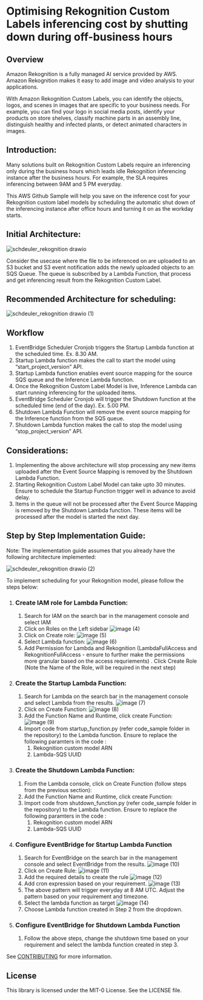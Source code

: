 # Optimising Rekognition Custom Labels inferencing cost by shutting down during off-business hours

## Overview

Amazon Rekognition is a fully managed AI service provided by AWS. Amazon Rekognition makes it easy to add image and video analysis to your applications.

With Amazon Rekognition Custom Labels, you can identify the objects, logos, and scenes in images that are specific to your business needs. For example, you can find your logo in social media posts, identify your products on store shelves, classify machine parts in an assembly line, distinguish healthy and infected plants, or detect animated characters in images.

## Introduction:

Many solutions built on Rekognition Custom Labels require an inferencing only during the business hours which leads idle Rekognition inferencing instance after the business hours. For example, the SLA requires inferencing between 9AM and 5 PM everyday.

This AWS Github Sample will help you save on the inference cost for your Rekognition custom label models by scheduling the automatic shut down of the inferencing instance after office hours and turning it on as the workday starts.

## Initial Architecture:

![schdeuler_rekognition drawio](https://github.com/aws-samples/rekognition-inference-scheduler/assets/32926625/c25d586c-f7aa-49c8-b8c1-7195cdf99321)

Consider the usecase where the file to be inferenced on are uploaded to an S3 bucket and S3 event notification adds the newly uploaded objects to an SQS Queue. The queue is subscribed by a Lambda Function, that process and get inferencing result from the Rekognition Custom Label.

## Recommended Architecture for scheduling:

![schdeuler_rekognition drawio (1)](https://github.com/aws-samples/rekognition-inference-scheduler/assets/32926625/b4117a6a-115f-4969-9e41-8d291275883e)

## Workflow

1. EventBridge Scheduler Cronjob triggers the Startup Lambda function at the scheduled time. Ex. 8.30 AM.
2. Startup Lambda function makes the call to start the model using “start_project_version” API.
3. Startup Lambda function enables event source mapping for the source SQS queue and the Inference Lambda function.
4. Once the Rekognition Custom Label Model is live, Inference Lambda can start running inferencing for the uploaded items.
5. EventBridge Scheduler Cronjob will trigger the Shutdown function at the scheduled time (end of the day). Ex. 5.00 PM.
6. Shutdown Lambda Function will remove the event source mapping for the Inference function from the SQS queue.
7. Shutdown Lambda function makes the call to stop the model using “stop_project_version” API.

## Considerations:

1. Implementing the above architecture will stop processing any new items uploaded after the Event Source Mapping is removed by the Shutdown Lambda Function.
2. Starting Rekognition Custom Label Model can take upto 30 minutes. Ensure to schedule the Startup Function trigger well in advance to avoid delay.
3. Items in the queue will not be processed after the Event Source Mapping is removed by the Shutdown Lambda function. These items will be processed after the model is started the next day.

## Step by Step Implementation Guide:
Note: The implementation guide assumes that you already have the following architecture implemented:

![schdeuler_rekognition drawio (2)](https://github.com/aws-samples/rekognition-inference-scheduler/assets/32926625/b2ef475a-c223-4e16-9cb8-391d93183036)

To implement scheduling for your Rekognition model, please follow the steps below:

1. ### Create IAM role for Lambda Function:
    1. Search for IAM on the search bar in the management console and select IAM
    2. Click on Roles on the Left sidebar
       ![image (4)](https://github.com/aws-samples/rekognition-inference-scheduler/assets/32926625/c969ed36-5aa1-43c1-937f-2683bec88c1d)
    3. Click on Create role:
       ![image (5)](https://github.com/aws-samples/rekognition-inference-scheduler/assets/32926625/8fa63bc3-38e5-4a6b-8965-34f24241ae26)
    4. Select Lambda function:
       ![image (6)](https://github.com/aws-samples/rekognition-inference-scheduler/assets/32926625/86850f65-bcf8-4766-b7a3-de72a47f4850)
    5. Add Permission for Lambda and Rekognition (LambdaFullAccess and RekognitionFullAccess - ensure to further make the permissions more granular based on the access requriements) . Click Create Role (Note the Name of the Role, will be required in the next step)
        
2. ### Create the Startup Lambda Function:
    1. Search for Lambda on the search bar in the management console and select Lambda from the results.
       ![image (7)](https://github.com/aws-samples/rekognition-inference-scheduler/assets/32926625/1902a66c-fc0f-4dcf-acfa-e817f3e67015)
    2. Click on Create Function:
       ![image (8)](https://github.com/aws-samples/rekognition-inference-scheduler/assets/32926625/a5456a27-7367-4ec5-a865-26d5b35a3842)
    3. Add the Function Name and Runtime, click create Function:
       ![image (9)](https://github.com/aws-samples/rekognition-inference-scheduler/assets/32926625/6e094efa-0423-49c6-b9af-9cb4a7883f47)
    4. Import code from startup_function.py (refer code_sample folder in the repository) to the Lambda function. Ensure to replace the following paramters in the code :
        1. Rekognition custom model ARN
        2. Lambda-SQS UUID

3. ### Create the Shutdown Lambda Function:
    1. From the Lambda console, click on Create Function (follow steps from the previous section):
    2. Add the Function Name and Runtime, click create Function:
    4. Import code from shutdown_function.py (refer code_sample folder in the repository) to the Lambda function. Ensure to replace the following paramters in the code :
        1. Rekognition custom model ARN
        2. Lambda-SQS UUID  
       
4. ### Configure EventBridge for Startup Lambda Function
    1. Search for EventBridge on the search bar in the management console and select EventBridge from the results.
       ![image (10)](https://github.com/aws-samples/rekognition-inference-scheduler/assets/32926625/24427fa1-5236-4528-b06d-0a736fa138ec)
    2. Click on Create Rule:
       ![image (11)](https://github.com/aws-samples/rekognition-inference-scheduler/assets/32926625/aa134cf7-71ef-49c1-80ea-453e23da97a9)
    3. Add the required details to create the rule
       ![image (12)](https://github.com/aws-samples/rekognition-inference-scheduler/assets/32926625/1094d263-b9b1-4efb-8139-62b0c71ff54a)
    4. Add cron expression based on your requirement. 
       ![image (13)](https://github.com/aws-samples/rekognition-inference-scheduler/assets/32926625/d3153457-6d29-4c42-b0d2-fbb1123b5809)
    5. The above pattern will trigger everyday at 8 AM UTC. Adjust the pattern based on your requirement and timezone.
    6. Select the lambda function as target
       ![image (14)](https://github.com/aws-samples/rekognition-inference-scheduler/assets/32926625/6910047e-5455-4a75-8b9c-1cbb9b79e0da)
    7. Choose Lambda function created in Step 2 from the dropdown.

5. ### Configure EventBridge for Shutdown Lambda Function
    1. Follow the above steps, change the shutdown time based on your requirement and select the lambda function created in step 3.















See [CONTRIBUTING](CONTRIBUTING.md#security-issue-notifications) for more information.

## License

This library is licensed under the MIT-0 License. See the LICENSE file.


